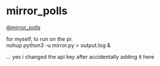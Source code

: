 # mirror_polls

[@mirror_polls](https://twitter.com/mirror_polls)  

for myself, to run on the pi:  
nohup python3 -u mirror.py > output.log &  



... yes i changed the api key after accidentally adding it here
